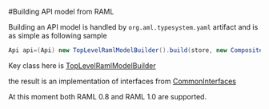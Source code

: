 #Building API model from RAML

Building an API model is handled by `org.aml.typesystem.yaml` artifact and is as simple as following sample

```java
Api api=(Api) new TopLevelRamlModelBuilder().build(store, new CompositeResourceLoader(),"some.raml");
```

Key class here is [TopLevelRamlModelBuilder](https://github.com/OnPositive/aml/blob/master/org.aml.typesystem.yaml/src/main/java/org/aml/typesystem/ramlreader/TopLevelRamlModelBuilder.java)

the result is an implementation of interfaces from [CommonInterfaces](https://github.com/OnPositive/aml/tree/master/org.aml.model/src/main/java/org/aml/apimodel)

At this moment both RAML 0.8 and RAML 1.0 are supported.
